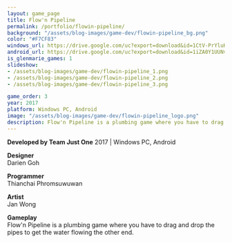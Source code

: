 ```yaml
---
layout: game_page
title: Flow'n Pipeline
permalink: /portfolio/flowin-pipeline/
background: "/assets/blog-images/game-dev/flowin-pipeline_bg.png"
color: "#F7CF83"
windows_url: https://drive.google.com/uc?export=download&id=1CtV-PrYluHxwPCdX06x8IRyDIXGq8YR4
android_url: https://drive.google.com/uc?export=download&id=1iZA0Y1UUNvRwMNUGmprYslVMI1yEHVgF
is_glenmarie_games: 1
slideshow:
- /assets/blog-images/game-dev/flowin-pipeline_1.png
- /assets/blog-images/game-dev/flowin-pipeline_2.png
- /assets/blog-images/game-dev/flowin-pipeline_3.png

game_order: 3
year: 2017
platform: Windows PC, Android
image: "/assets/blog-images/game-dev/flowin-pipeline_logo.png"
description: Flow'n Pipeline is a plumbing game where you have to drag and drop the pipes to get the water flowing the other end.
---
```


**Developed by Team Just One**
2017 | Windows PC, Android                 

**Designer**  
Darien Goh

**Programmer**  
Thianchai Phromsuwuwan 

**Artist**  
Jan Wong

**Gameplay**  
Flow'n Pipeline is a plumbing game where you have to drag and drop the pipes to get the water flowing the other end.